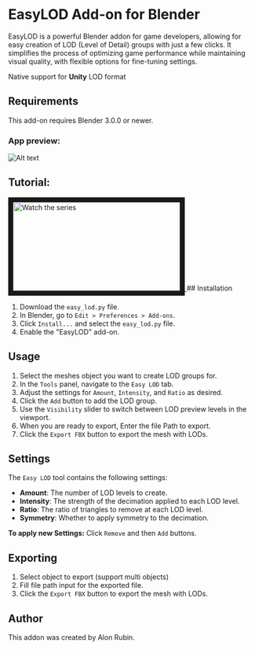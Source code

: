 # EasyLOD Add-on for Blender

EasyLOD is a powerful Blender addon for game developers, allowing for easy creation of LOD (Level of Detail) groups with just a few clicks. It simplifies the process of optimizing game performance while maintaining visual quality, with flexible options for fine-tuning settings.

Native support for **Unity** LOD format
## Requirements

This add-on requires Blender 3.0.0 or newer.

### App preview:
![Alt text](https://www.youtube.com/watch?v=fXJ2h0iOFIA&ab_channel=ALONZUBINA "app_preview.png")
## Tutorial:
<a href="https://www.youtube.com/watch?v=ZwK2B9AODtw&ab_channel=ALONZUBINA" target="_blank">
<img src="https://www.youtube.com/watch?v=fXJ2h0iOFIA&ab_channel=ALONZUBINA" alt="Watch the series" width="340" height="180" border="10" />
</a>
## Installation

1. Download the `easy_lod.py` file.
2. In Blender, go to `Edit > Preferences > Add-ons`.
3. Click `Install...` and select the `easy_lod.py` file.
4. Enable the "EasyLOD" add-on.

## Usage

1. Select the meshes object you want to create LOD groups for.
2. In the `Tools` panel, navigate to the `Easy LOD` tab.
3. Adjust the settings for `Amount`, `Intensity`, and `Ratio` as desired.
4. Click the `Add` button to add the LOD group.
5. Use the `Visibility` slider to switch between LOD preview levels in the viewport.
6. When you are ready to export, Enter the file Path to export.
7. Click the `Export FBX` button to export the mesh with LODs.

## Settings

The `Easy LOD` tool contains the following settings:

- **Amount**: The number of LOD levels to create.
- **Intensity**: The strength of the decimation applied to each LOD level.
- **Ratio**: The ratio of triangles to remove at each LOD level.
- **Symmetry**: Whether to apply symmetry to the decimation.

**To apply new Settings:** Click `Remove` and then `Add` buttons.


## Exporting

1. Select object to export (support multi objects)
2. Fill file path input for the exported file. 
3. Click the `Export FBX` button to export the mesh with LODs.

## Author
This addon was created by Alon Rubin.

